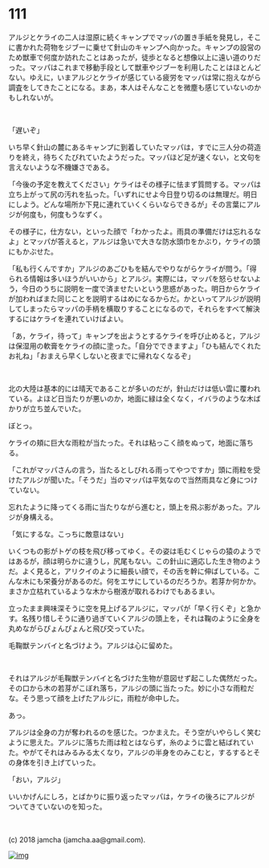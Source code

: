 # 111

アルジとケライの二人は湿原に続くキャンプでマッパの置き手紙を発見し，そこに書かれた荷物をジブーに乗せて針山のキャンプへ向かった。キャンプの設営のため獣車で何度か訪れたことはあったが，徒歩となると想像以上に遠い道のりだった。マッパはこれまで移動手段として獣車やジブーを利用したことはほとんどない。ゆえに，いまアルジとケライが感じている疲労をマッパは常に抱えながら調査をしてきたことになる。まあ，本人はそんなことを微塵も感じていないのかもしれないが。  

<br>  

「遅いぞ」  

いち早く針山の麓にあるキャンプに到着していたマッパは，すでに三人分の荷造りを終え，待ちくたびれていたようだった。マッパほど足が速くない，と文句を言えないような不機嫌さである。  

「今後の予定を教えてください」ケライはその様子に怯まず質問する。マッパは立ち上がって尻の汚れを払った。「いずれにせよ今日登り切るのは無理だ。明日にしよう。どんな場所か下見に連れていくくらいならできるが」その言葉にアルジが何度も，何度もうなずく。  

その様子に，仕方ない，といった顔で「わかったよ。雨具の準備だけは忘れるなよ」とマッパが答えると，アルジは急いで大きな防水頭巾をかぶり，ケライの頭にもかぶせた。  

「私も行くんですか」アルジのあごひもを結んでやりながらケライが問う。「得られる情報は多いほうがいいから」とアルジ。実際には，マッパを怒らせないよう，今日のうちに説明を一度で済ませたいという思惑があった。明日からケライが加わればまた同じことを説明するはめになるからだ。かといってアルジが説明してしまったらマッパの手柄を横取りすることになるので，それらをすべて解決するにはケライを連れていけばよい。  

「あ，ケライ，待って」キャンプを出ようとするケライを呼び止めると，アルジは保湿用の軟膏をケライの顔に塗った。「自分でできますよ」「ひも結んでくれたお礼ね」「おまえら早くしないと夜までに帰れなくなるぞ」  

<br>  

北の大陸は基本的には晴天であることが多いのだが，針山だけは低い雲に覆われている。よほど日当たりが悪いのか，地面に緑は全くなく，イバラのような木ばかりが立ち並んでいた。  

ぼとっ。  

ケライの頬に巨大な雨粒が当たった。それは粘っこく顔をぬって，地面に落ちる。  

「これがマッパさんの言う，当たるとしびれる雨ってやつですか」頭に雨粒を受けたアルジが聞いた。「そうだ」当のマッパは平気なので当然雨具など身につけていない。  

忘れたように降ってくる雨に当たりながら進むと，頭上を飛ぶ影があった。アルジが身構える。  

「気にするな。こっちに敵意はない」  

いくつもの影がトゲの枝を飛び移ってゆく。その姿は毛むくじゃらの猿のようではあるが，顔は明らかに違うし，尻尾もない。この針山に適応した生き物のようだ。よく見ると，アリクイのように細長い顔で，その舌を幹に伸ばしている。こんな木にも栄養分があるのだ。何をエサにしているのだろうか。若芽か何かか。まさか立枯れているような木から樹液が取れるわけでもあるまい。  

立ったまま興味深そうに空を見上げるアルジに，マッパが「早く行くぞ」と急かす。名残り惜しそうに通り過ぎていくアルジの頭上を，それは鞠のように全身を丸めながらぴょんぴょんと飛び交っていた。  

毛鞠獣テンバイと名づけよう。アルジは心に留めた。  

<br>  

それはアルジが毛鞠獣テンバイと名づけた生物が意図せず起こした偶然だった。その口から木の若芽がこぼれ落ち，アルジの頭に当たった。妙に小さな雨粒だな。そう思って顔を上げたアルジに，雨粒が命中した。  

あっ。  

アルジは全身の力が奪われるのを感じた。つかまえた。そう空がいやらしく笑むように思えた。アルジに落ちた雨は粒とはならず，糸のように雲と結ばれていた。やがてそれはみるみる太くなり，アルジの半身をのみこむと，するするとその身体を引き上げていった。  

「おい，アルジ」  

いいかげんにしろ，とばかりに振り返ったマッパは，ケライの後ろにアルジがついてきていないのを知った。  

<br>  
<br>  
(c) 2018 jamcha (jamcha.aa@gmail.com).  

[![img](http://i.creativecommons.org/l/by-nc-sa/4.0/88x31.png)](http://creativecommons.org/licenses/by-nc-sa/4.0/deed)